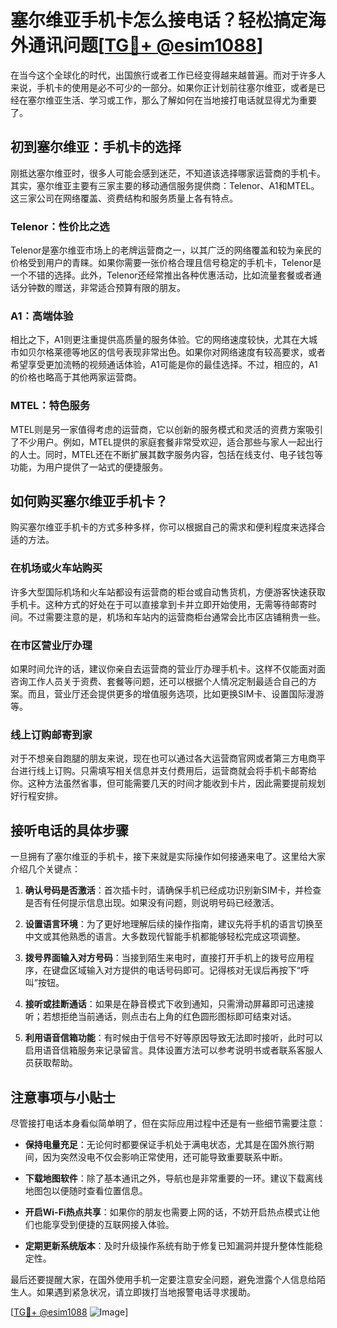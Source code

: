 # 塞尔维亚手机卡怎么接电话？轻松搞定海外通讯问题[[TG💪+ @esim1088](https://t.me/s/esim1088)]

在当今这个全球化的时代，出国旅行或者工作已经变得越来越普遍。而对于许多人来说，手机卡的使用是必不可少的一部分。如果你正计划前往塞尔维亚，或者是已经在塞尔维亚生活、学习或工作，那么了解如何在当地接打电话就显得尤为重要了。

## 初到塞尔维亚：手机卡的选择

刚抵达塞尔维亚时，很多人可能会感到迷茫，不知道该选择哪家运营商的手机卡。其实，塞尔维亚主要有三家主要的移动通信服务提供商：Telenor、A1和MTEL。这三家公司在网络覆盖、资费结构和服务质量上各有特点。

### Telenor：性价比之选
Telenor是塞尔维亚市场上的老牌运营商之一，以其广泛的网络覆盖和较为亲民的价格受到用户的青睐。如果你需要一张价格合理且信号稳定的手机卡，Telenor是一个不错的选择。此外，Telenor还经常推出各种优惠活动，比如流量套餐或者通话分钟数的赠送，非常适合预算有限的朋友。

### A1：高端体验
相比之下，A1则更注重提供高质量的服务体验。它的网络速度较快，尤其在大城市如贝尔格莱德等地区的信号表现非常出色。如果你对网络速度有较高要求，或者希望享受更加流畅的视频通话体验，A1可能是你的最佳选择。不过，相应的，A1的价格也略高于其他两家运营商。

### MTEL：特色服务
MTEL则是另一家值得考虑的运营商，它以创新的服务模式和灵活的资费方案吸引了不少用户。例如，MTEL提供的家庭套餐非常受欢迎，适合那些与家人一起出行的人士。同时，MTEL还在不断扩展其数字服务内容，包括在线支付、电子钱包等功能，为用户提供了一站式的便捷服务。

## 如何购买塞尔维亚手机卡？

购买塞尔维亚手机卡的方式多种多样，你可以根据自己的需求和便利程度来选择合适的方法。

### 在机场或火车站购买
许多大型国际机场和火车站都设有运营商的柜台或自动售货机，方便游客快速获取手机卡。这种方式的好处在于可以直接拿到卡并立即开始使用，无需等待邮寄时间。不过需要注意的是，机场和车站内的运营商柜台通常会比市区店铺稍贵一些。

### 在市区营业厅办理
如果时间允许的话，建议你亲自去运营商的营业厅办理手机卡。这样不仅能面对面咨询工作人员关于资费、套餐等问题，还可以根据个人情况定制最适合自己的方案。而且，营业厅还会提供更多的增值服务选项，比如更换SIM卡、设置国际漫游等。

### 线上订购邮寄到家
对于不想亲自跑腿的朋友来说，现在也可以通过各大运营商官网或者第三方电商平台进行线上订购。只需填写相关信息并支付费用后，运营商就会将手机卡邮寄给你。这种方法虽然省事，但可能需要几天的时间才能收到卡片，因此需要提前规划好行程安排。

## 接听电话的具体步骤

一旦拥有了塞尔维亚的手机卡，接下来就是实际操作如何接通来电了。这里给大家介绍几个关键点：

1. **确认号码是否激活**：首次插卡时，请确保手机已经成功识别新SIM卡，并检查是否有任何提示信息出现。如果没有问题，则说明号码已经激活。
   
2. **设置语言环境**：为了更好地理解后续的操作指南，建议先将手机的语言切换至中文或其他熟悉的语言。大多数现代智能手机都能够轻松完成这项调整。

3. **拨号界面输入对方号码**：当接到陌生来电时，直接打开手机上的拨号应用程序，在键盘区域输入对方提供的电话号码即可。记得核对无误后再按下“呼叫”按钮。

4. **接听或挂断通话**：如果是在静音模式下收到通知，只需滑动屏幕即可迅速接听；若想拒绝当前通话，则点击右上角的红色圆形图标即可结束对话。

5. **利用语音信箱功能**：有时候由于信号不好等原因导致无法即时接听，此时可以启用语音信箱服务来记录留言。具体设置方法可以参考说明书或者联系客服人员获取帮助。

## 注意事项与小贴士

尽管接打电话本身看似简单明了，但在实际应用过程中还是有一些细节需要注意：

- **保持电量充足**：无论何时都要保证手机处于满电状态，尤其是在国外旅行期间，因为突然没电不仅会影响正常使用，还可能导致重要联系中断。
  
- **下载地图软件**：除了基本通讯之外，导航也是非常重要的一环。建议下载离线地图包以便随时查看位置信息。

- **开启Wi-Fi热点共享**：如果你的朋友也需要上网的话，不妨开启热点模式让他们也能享受到便捷的互联网接入体验。

- **定期更新系统版本**：及时升级操作系统有助于修复已知漏洞并提升整体性能稳定性。

最后还要提醒大家，在国外使用手机一定要注意安全问题，避免泄露个人信息给陌生人。如果遇到紧急状况，请立即拨打当地报警电话寻求援助。

[[TG💪+ @esim1088](https://t.me/s/esim1088) ![Image](https://i.postimg.cc/4NQfJmqS/Snipaste-2025-05-13-00-14-12.png)]
